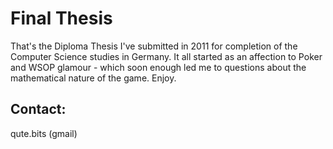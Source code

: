 Final Thesis
===

That's the Diploma Thesis I've submitted in 2011 for completion of the Computer Science studies in Germany. It all started as an affection to Poker and WSOP glamour - which soon enough led me to questions about the mathematical nature of the game. Enjoy.

## Contact:
qute.bits (gmail)
